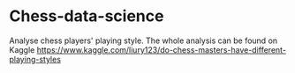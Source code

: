 # Chess-data-science
Analyse chess players' playing style. The whole analysis can be found on Kaggle https://www.kaggle.com/liury123/do-chess-masters-have-different-playing-styles
